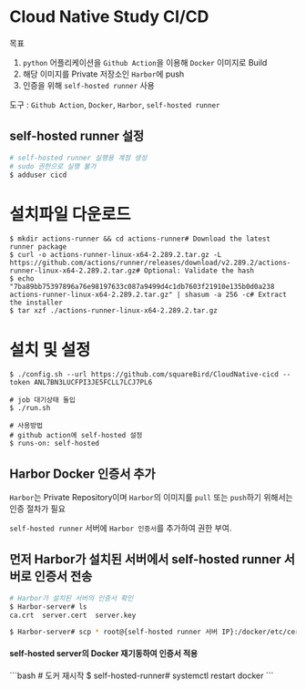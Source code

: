 <H1>Cloud Native Study CI/CD</H1>

목표 
1. `python` 어플리케이션을 `Github Action`을 이용해 `Docker` 이미지로 Build
2. 해당 이미지를 Private 저장소인 `Harbor`에 push
3. 인증을 위해 `self-hosted runner` 사용

도구 : `Github Action`, `Docker`, `Harbor`, `self-hosted runner`

<h2>self-hosted runner 설정</h2>

```bash
# self-hosted runner 실행용 계정 생성
# sudo 권한으로 실행 불가
$ adduser cicd
```

# 설치파일 다운로드

```
$ mkdir actions-runner && cd actions-runner# Download the latest runner package
$ curl -o actions-runner-linux-x64-2.289.2.tar.gz -L https://github.com/actions/runner/releases/download/v2.289.2/actions-runner-linux-x64-2.289.2.tar.gz# Optional: Validate the hash
$ echo "7ba89bb75397896a76e98197633c087a9499d4c1db7603f21910e135b0d0a238  actions-runner-linux-x64-2.289.2.tar.gz" | shasum -a 256 -c# Extract the installer
$ tar xzf ./actions-runner-linux-x64-2.289.2.tar.gz
```

# 설치 및 설정

```
$ ./config.sh --url https://github.com/squareBird/CloudNative-cicd --token ANL7BN3LUCFPI3JE5FCLL7LCJ7PL6

# job 대기상태 돌입
$ ./run.sh

# 사용방법
# github action에 self-hosted 설정
$ runs-on: self-hosted
```

## Harbor Docker 인증서 추가
`Harbor`는 Private Repository이며 `Harbor`의 이미지를 `pull` 또는 `push`하기 위해서는 인증 절차가 필요

`self-hosted runner` 서버에 `Harbor 인증서`를 추가하여 권한 부여.


## 먼저 Harbor가 설치된 서버에서 self-hosted runner 서버로 인증서 전송

```bash
# Harbor가 설치된 서버의 인증서 확인
$ Harbor-server# ls
ca.crt  server.cert  server.key

$ Harbor-server# scp * root@{self-hosted runner 서버 IP}:/docker/etc/certs.d/{Harbor 서버 IP}/ 
```


<h4>self-hosted server의 Docker 재기동하여 인증서 적용</h4>
```bash
# 도커 재시작
$ self-hosted-runner# systemctl restart docker
```
